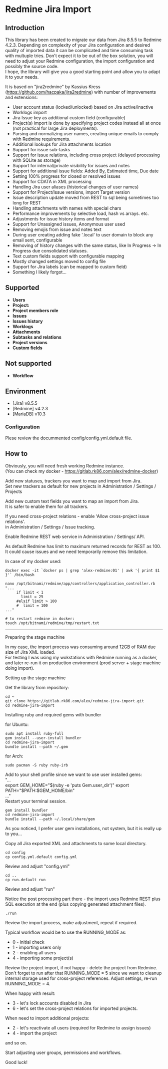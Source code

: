 # Redmine Jira Import

## Introduction
This library has been created to migrate our data from Jira 8.5.5 to Redmine 4.2.3.
Depending on complexity of your Jira configuration and desired quality of imported data
it can be complicated and time consuming task with multuple tries.
Don't expect it to be out of the box solution, you will need to adjust your Redmine configuration,
the import configuration and possibly the source code.  
I hope, the library will give you a good starting point and allow you to adapt it to your needs.

It is based on "jira2redmine" by Kassius Kress (https://github.com/hacpaka/jira2redmine)
with number of improvements and extensions:

- User account status (locked/unlocked) based on Jira active/inactive
- Worklogs import
- Jira Issue key as additional custom field (configurable)
- Project(s) import is done by specifying project codes instead all at once (not practical for large Jira deployments).
- Parsing and normalizing user names, creating unique emails to comply with Redmine requirements.
- Additional lookups for Jira attachments location
- Support for issue sub-tasks
- Support for issue relations, including cross project (delayed processing with SQLite as storage)
- Support for internal/private visibility for issues and notes
- Support for additional issue fields: Added By, Estimated time, Due date
- Setting 100% progress for closed or resolved issues
- Support for CDATA in XML processing
- Handling Jira user aliases (historical changes of user names)
- Support for Project/Issue versions, import Target version
- Issue description update moved from REST to sql being sometimes too long for REST
- Handling attachments with names with special chars
- Performance improvements by selective load, hash vs arrays. etc.
- Adjustments for issue history items and format
- Support for Unassigned issues,  Anonymous user used
- Removing emojis from issue and notes text
- During user creating adding fake '.local' to user domain to block any email sent, configurable
- Removing of history changes with the same status, like In Progress -> In Progress due consolidated statuses.
- Text custom fields support with configurable mapping
- Mostly changed settings moved to config file
- Support for Jira labels (can be mapped to custom field)
- Something I likely forgot...


## Supported
* **Users**
* **Project:**
* **Project members role**
* **Issues**
* **Issues history**
* **Worklogs**
* **Attachments**
* **Subtasks and relations**
* **Project versions**
* **Custom fields**

## Not supported
* **Workflow**

## Environment
* [Jira] v8.5.5
* [Redmine] v4.2.3
* [MariaDB] v10.3

### Configuration
Plese review the docummented config/config.yml.default file.

## How to
Obviously, you will need fresh working Redmine instance.  
(You can check my docker - https://gitlab.rk86.com/alex/redmine-docker)

Add new statuses, trackers you want to map and import from Jira.  
Set new trackers as default for new projects in Administration / Settings / Projects

Add new custom text fields you want to map an import from Jira.  
It is safer to enable them for all trackers.

If you need cross-project relations - enable 'Allow cross-project issue relations'.  
in Administration / Settings / Issue tracking.

Enable Redmine REST web service in Administration / Settings/ API.

As default Redmine has limit to maximum returned records for REST as 100.  
It could cause issues and we need temporarily remove this limitation.

In case of my docker used:

```
docker exec -it `docker ps | grep 'alex-redmine:01' | awk '{ print $1 }'` /bin/bash

nano /opt/bitnami/redmine/app/controllers/application_controller.rb
"...
     if limit < 1
       limit = 25
     #elsif limit > 100
     #  limit = 100
..."

# to restart redmine in docker:
touch /opt/bitnami/redmine/tmp/restart.txt
```

---
Preparing the stage machine

In my case, the import process was consuming around 12GB of RAM due size of Jira XML loaded.  
For testing I was using my wokstations with Redmine running as a docker, and later re-run it on
production environment (prod server + stage machine doing import).

Setting up the stage machine

Get the library from repository:
```
cd ~
git clone https://gitlab.rk86.com/alex/redmine-jira-import.git
cd redmine-jira-import

```

Installing ruby and required gems with bundler

for Ubuntu:

```
sudo apt install ruby-full
gem install --user-install bundler
cd redmine-jira-import
bundle install --path ~/.gem
```

for Arch:

```
sudo pacman -S ruby ruby-irb
```

Add to your shell profile since we want to use user installed gems:  
"...  
export GEM_HOME="$(ruby -e 'puts Gem.user_dir')"  
export PATH="$PATH:$GEM_HOME/bin"  
..."  
Restart your terminal session.

```
gem install bundler
cd redmine-jira-import
bundle install --path ~/.local/share/gem
```

As you noticed, I prefer user gem installations, not system,
but it is really up to you...

Copy all Jira exported XML and attachments to some local directory.

```
cd config
cp config.yml.default config.yml
```

Review and adjust "config.yml"

```
cd ..
cp run.default run
```

Review and adjust "run"

Notice the post processing part there - the import uses Redmine REST plus SQL execution
at the end (plus copying generated attachment files).

```
./run
```

Review the import process, make adjustment, repeat if required.

Typical workflow would be to use the RUNNING_MODE as:
- 0 - initial check
- 1 - importing users only
- 2 - enabling all users
- 4 - importing some project(s)

Review the project import, if not happy - delete the project from Redmine.
Don't forget to run after that RUNNING_MODE = 5 since we want to cleanup
internal storage used for cross-project references.
Adjust settings, re-run RUNNING_MODE = 4.

When happy with result:

- 3 - let's lock accounts disabled in Jira
- 6 - let's set the cross-project relations for imported projects.

When need to import additional projects:

- 2 - let's reactivate all users (required for Redmine to assign issues)
- 4 - import the project

and so on.

Start adjusting user groups, permissions and workflows.

Good luck!



